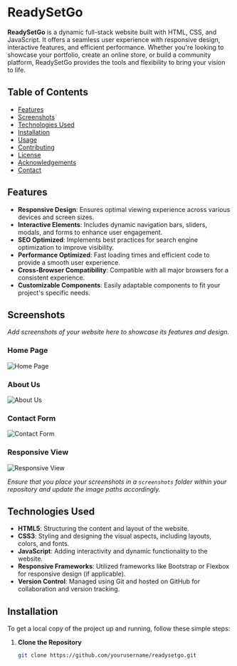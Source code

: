 # ReadySetGo

**ReadySetGo** is a dynamic full-stack website built with HTML, CSS, and JavaScript. It offers a seamless user experience with responsive design, interactive features, and efficient performance. Whether you're looking to showcase your portfolio, create an online store, or build a community platform, ReadySetGo provides the tools and flexibility to bring your vision to life.

## Table of Contents

- [Features](#features)
- [Screenshots](#screenshots)
- [Technologies Used](#technologies-used)
- [Installation](#installation)
- [Usage](#usage)
- [Contributing](#contributing)
- [License](#license)
- [Acknowledgements](#acknowledgements)
- [Contact](#contact)

## Features

- **Responsive Design**: Ensures optimal viewing experience across various devices and screen sizes.
- **Interactive Elements**: Includes dynamic navigation bars, sliders, modals, and forms to enhance user engagement.
- **SEO Optimized**: Implements best practices for search engine optimization to improve visibility.
- **Performance Optimized**: Fast loading times and efficient code to provide a smooth user experience.
- **Cross-Browser Compatibility**: Compatible with all major browsers for a consistent experience.
- **Customizable Components**: Easily adaptable components to fit your project's specific needs.

## Screenshots

*Add screenshots of your website here to showcase its features and design.*

### Home Page

![Home Page](screenshots/home-page.png)

### About Us

![About Us](screenshots/about-us.png)

### Contact Form

![Contact Form](screenshots/contact-form.png)

### Responsive View

![Responsive View](screenshots/responsive-view.png)

*Ensure that you place your screenshots in a `screenshots` folder within your repository and update the image paths accordingly.*

## Technologies Used

- **HTML5**: Structuring the content and layout of the website.
- **CSS3**: Styling and designing the visual aspects, including layouts, colors, and fonts.
- **JavaScript**: Adding interactivity and dynamic functionality to the website.
- **Responsive Frameworks**: Utilized frameworks like Bootstrap or Flexbox for responsive design (if applicable).
- **Version Control**: Managed using Git and hosted on GitHub for collaboration and version tracking.

## Installation

To get a local copy of the project up and running, follow these simple steps:

1. **Clone the Repository**

   ```bash
   git clone https://github.com/yourusername/readysetgo.git
